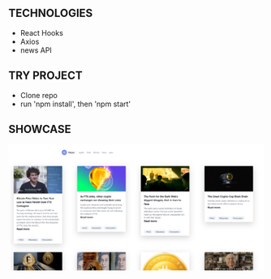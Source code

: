 ## TECHNOLOGIES
- React Hooks
- Axios
- news API

## TRY PROJECT
- Clone repo
- run 'npm install', then 'npm start'

## SHOWCASE
![Alt Text](https://github.com/amrali21/react-hooks-news-site/blob/main/public/showcase.png)
